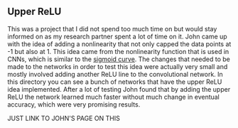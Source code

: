 ## Upper ReLU

This was a project that I did not spend too much time on but would stay informed on as my research partner spent a lot of time on it. John came up with the idea of adding a nonlinearity that not only capped the data points at -1 but also at 1. This idea came from the nonlinearity function that is used in CNNs, which is similar to the [sigmoid curve]. The changes that needed to be made to the networks in order to test this idea were actually very small and mostly involved adding another ReLU line to the convolutional network. In this directory you can see a bunch of networks that have the upper ReLU idea implemented. After a lot of testing John found that by adding the upper ReLU the network learned much faster without much change in eventual accuracy, which were very promising results.

JUST LINK TO JOHN'S PAGE ON THIS

[sigmoid curve]: https://en.wikipedia.org/wiki/Sigmoid_function
